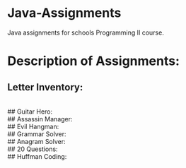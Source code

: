 # Java-Assignments
Java assignments for schools Programming II course.
<br>

# Description of Assignments:
## Letter Inventory:
<br>
## Guitar Hero:
<br>
## Assassin Manager:
<br>
## Evil Hangman:
<br>
## Grammar Solver:
<br>
## Anagram Solver:
<br>
## 20 Questions:
<br>
## Huffman Coding:
<br>

